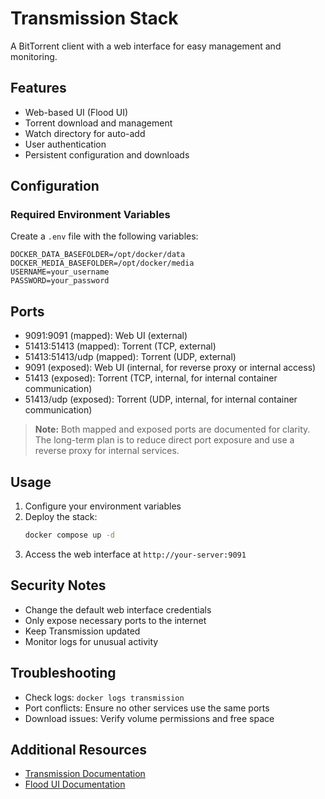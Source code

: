 # Transmission Stack

A BitTorrent client with a web interface for easy management and monitoring.

## Features
- Web-based UI (Flood UI)
- Torrent download and management
- Watch directory for auto-add
- User authentication
- Persistent configuration and downloads

## Configuration

### Required Environment Variables
Create a `.env` file with the following variables:
```env
DOCKER_DATA_BASEFOLDER=/opt/docker/data
DOCKER_MEDIA_BASEFOLDER=/opt/docker/media
USERNAME=your_username
PASSWORD=your_password
```

## Ports

- 9091:9091 (mapped): Web UI (external)
- 51413:51413 (mapped): Torrent (TCP, external)
- 51413:51413/udp (mapped): Torrent (UDP, external)
- 9091 (exposed): Web UI (internal, for reverse proxy or internal access)
- 51413 (exposed): Torrent (TCP, internal, for internal container communication)
- 51413/udp (exposed): Torrent (UDP, internal, for internal container communication)

> **Note:** Both mapped and exposed ports are documented for clarity. The long-term plan is to reduce direct port exposure and use a reverse proxy for internal services.

## Usage

1. Configure your environment variables
2. Deploy the stack:
   ```bash
   docker compose up -d
   ```
3. Access the web interface at `http://your-server:9091`

## Security Notes
- Change the default web interface credentials
- Only expose necessary ports to the internet
- Keep Transmission updated
- Monitor logs for unusual activity

## Troubleshooting
- Check logs: `docker logs transmission`
- Port conflicts: Ensure no other services use the same ports
- Download issues: Verify volume permissions and free space

## Additional Resources
- [Transmission Documentation](https://github.com/transmission/transmission)
- [Flood UI Documentation](https://github.com/jesec/flood)
